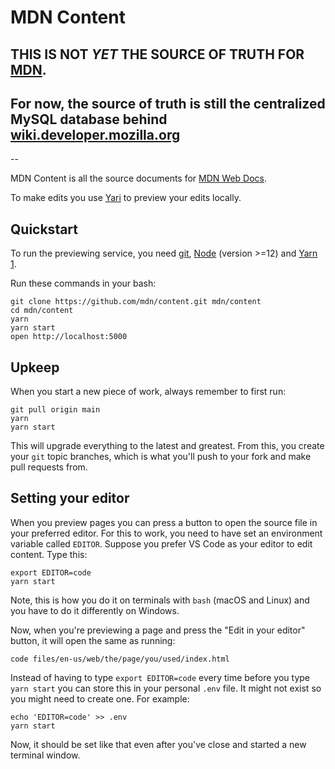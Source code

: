 # MDN Content

## THIS IS NOT *YET* THE SOURCE OF TRUTH FOR [MDN](https://developer.mozilla.org).

## For now, the source of truth is still the centralized MySQL database behind [wiki.developer.mozilla.org](https://wiki.developer.mozilla.org)
--

MDN Content is all the source documents for
[MDN Web Docs](https://developer.mozilla.org).

To make edits you use [Yari](https://github.com/mdn/content) to preview your
edits locally.

## Quickstart

To run the previewing service, you need [git](https://git-scm.com/),
[Node](https://nodejs.org)
(version >=12) and [Yarn 1](https://classic.yarnpkg.com/en/docs/install).

Run these commands in your bash:

    git clone https://github.com/mdn/content.git mdn/content
    cd mdn/content
    yarn
    yarn start
    open http://localhost:5000

## Upkeep

When you start a new piece of work, always remember to first run:

    git pull origin main
    yarn
    yarn start

This will upgrade everything to the latest and greatest. From this,
you create your `git` topic branches, which is what you'll push to your
fork and make pull requests from.

## Setting your editor

When you preview pages you can press a button to open the source file
in your preferred editor. For this to work, you need to have set an
environment variable called `EDITOR`. Suppose you prefer VS Code as your
editor to edit content. Type this:

    export EDITOR=code
    yarn start

Note, this is how you do it on terminals with `bash` (macOS and Linux)
and you have to do it differently on Windows.

Now, when you're previewing a page and press the "Edit in your editor"
button, it will open the same as running:

    code files/en-us/web/the/page/you/used/index.html

Instead of having to type `export EDITOR=code` every time before you type
`yarn start` you can store this in your personal `.env` file. It might
not exist so you might need to create one. For example:

    echo 'EDITOR=code' >> .env
    yarn start

Now, it should be set like that even after you've close and started a new
terminal window.
